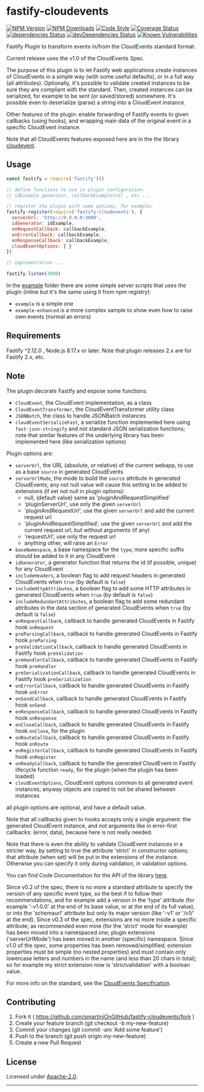 # fastify-cloudevents

  [![NPM Version](https://img.shields.io/npm/v/fastify-cloudevents.svg?style=flat)](https://npmjs.org/package/fastify-cloudevents/)
  [![NPM Downloads](https://img.shields.io/npm/dm/fastify-cloudevents.svg?style=flat)](https://npmjs.org/package/fastify-cloudevents/)
  [![Code Style](https://img.shields.io/badge/code%20style-standard-brightgreen.svg?style=flat)](http://standardjs.com/)
  [![Coverage Status](https://coveralls.io/repos/github/smartiniOnGitHub/fastify-cloudevents/badge.svg?branch=master)](https://coveralls.io/github/smartiniOnGitHub/fastify-cloudevents/?branch=master)
  [![dependencies Status](https://david-dm.org/smartiniOnGitHub/fastify-cloudevents/status.svg)](https://david-dm.org/smartiniOnGitHub/fastify-cloudevents)
  [![devDependencies Status](https://david-dm.org/smartiniOnGitHub/fastify-cloudevents/dev-status.svg)](https://david-dm.org/smartiniOnGitHub/fastify-cloudevents?type=dev)
  [![Known Vulnerabilities](https://snyk.io//test/github/smartiniOnGitHub/fastify-cloudevents/badge.svg?targetFile=package.json)](https://snyk.io//test/github/smartiniOnGitHub/fastify-cloudevents?targetFile=package.json)

Fastify Plugin to transform events in/from the CloudEvents standard format.

Current release uses the v1.0 of the CloudEvents Spec.

The purpose of this plugin is to let Fastify web applications create instances of CloudEvents 
in a simple way (with some useful defaults), or in a full way (all attributes).
Optionally, it's possible to validate created instances to be sure they are compliant 
with the standard.
Then, created instances can be serialized, for example to be sent (or saved/stored) somewhere.
It's possible even to deserialize (parse) a string into a CloudEvent instance.

Other features of the plugin: enable forwarding of Fastify events to given callbacks (using hooks), 
and wrapping main data of the original event in a specific CloudEvent instance.


Note that all CloudEvents features exposed here are in the the library 
[cloudevent](https://npmjs.org/package/cloudevent/).


## Usage

```js
const fastify = require('fastify')()

// define functions to use in plugin configuration:
// idExample generator, callbackExample(ce) , etc ...

// register the plugin with some options, for example:
fastify.register(require('fastify-cloudevents'), {
  serverUrl: 'http://0.0.0.0:3000',
  idGenerator: idExample,
  onRequestCallback: callbackExample,
  onErrorCallback: callbackExample,
  onResponseCallback: callbackExample,
  cloudEventOptions: { }
})

// implementation ...

fastify.listen(3000)
```

In the [example](./example/) folder there are some simple server scripts 
that uses the plugin (inline but it's the same using it from npm registry): 
- `example` is a simple one
- `example-enhanced` is a more complex sample 
  to show even how to raise own events (normal an errors)


## Requirements

Fastify ^2.12.0 , Node.js 8.17.x or later.
Note that plugin releases 2.x are for Fastify 2.x, etc.


## Note

The plugin decorate Fastify and expose some functions:
- `CloudEvent`, the CloudEvent implementation, as a class
- `CloudEventTransformer`, the CloudEventTransformer utility class
- `JSONBatch`, the class to handle JSONBatch instances
- `cloudEventSerializeFast`, a serialize function implemented here using `fast-json-stringify` 
  and not standard JSON serialization functions; note that similar features of the underlying library 
  has been implemented here (like serialization options)

Plugin options are:
- `serverUrl`, the URL (absolute, or relative) of the current webapp, 
  to use as a base `source` in generated CloudEvents
- `serverUrlMode`, the mode to build the `source` attribute in generated CloudEvents; 
  any not null value will cause this setting to be added to extensions (if set not null in plugin options):
  - null, (default value) same as 'pluginAndRequestSimplified'
  - 'pluginServerUrl', use only the given `serverUrl`
  - 'pluginAndRequestUrl', use the given `serverUrl` and add the current request url
  - 'pluginAndRequestSimplified', use the given `serverUrl` and add the current request url, 
    but without arguments (if any)
  - 'requestUrl', use only the request url
  - anything other, will raise an `Error`
- `baseNamespace`, a base namespace for the `type`; more specific suffix 
  should be added to it in any CloudEvent
- `idGenerator`, a generator function that returns the id (if possible, unique) for any CloudEvent
- `includeHeaders`, a boolean flag to add request headers in generated CloudEvents when `true`
  (by default is `false`)
- `includeHttpAttributes`, a boolean flag to add some HTTP attributes in generated CloudEvents when `true`
  (by default is `false`)
- `includeRedundantAttributes`, a boolean flag to add some redundant attributes
  in the data section of generated CloudEvents when `true` (by default is `false`)
- `onRequestCallback`, callback to handle generated CloudEvents in Fastify hook `onRequest`
- `preParsingCallback`, callback to handle generated CloudEvents in Fastify hook `preParsing`
- `preValidationCallback`, callback to handle generated CloudEvents in Fastify hook `preValidation`
- `preHandlerCallback`, callback to handle generated CloudEvents in Fastify hook `preHandler`
- `preSerializationCallback`, callback to handle generated CloudEvents in Fastify hook `preSerialization`
- `onErrorCallback`, callback to handle generated CloudEvents in Fastify hook `onError`
- `onSendCallback`, callback to handle generated CloudEvents in Fastify hook `onSend`
- `onResponseCallback`, callback to handle generated CloudEvents in Fastify hook `onResponse`
- `onCloseCallback`, callback to handle generated CloudEvents in Fastify hook `onClose`, for the plugin
- `onRouteCallback`, callback to handle generated CloudEvents in Fastify hook `onRoute`
- `onRegisterCallback`, callback to handle generated CloudEvents in Fastify hook `onRegister`
- `onReadyCallback`, callback to handle the generated CloudEvent in Fastify lifecycle function `ready`, 
  for the plugin (when the plugin has been loaded)
- `cloudEventOptions`, CloudEvent options common to all generated event instances; 
  anyway objects are copied to not be shared between instances

all plugin options are optional, and have a default value.

Note that all callbacks given to hooks accepts only a single argument: the generated CloudEvent instance, 
and *not* arguments like in error-first callbacks: (error, data), because here is not really needed.

Note that there is even the ability to validate CloudEvent instances 
in a stricter way, by setting to true the attribute 'strict' in constructor options; 
that attribute (when set) will be put in the extensions of the instance.
Otherwise you can specify it only during validation, in validation options.

You can find Code Documentation for the API of the library 
[here](https://smartiniongithub.github.io/cloudevent.js/).

Since v0.2 of the spec, there is no more a standard attribute to specify the version 
of any specific event type, so the best if to follow their recommendations, 
and for example add a version in the 'type' attribute 
(for example '-v1.0.0' at the end of its base value, or at the end of its full value),
or into the 'schemaurl' attribute but only its major version 
(like '-v1' or '/v1/' at the end).
Since v0.3 of the spec, extensions are no more inside a specific attribute; 
as recommended even mine (for the 'strict' mode for example) has been moved into a namespaced one;
plugin extensions ('serverUrlMode') has been moved in another (specific) namespace.
Since v1.0 of the spec, some properties has been removed/simplified; 
extension properties must be simple (no nested properties) 
and must contain only lowercase letters and numbers in the name (and less than 20 chars in total); 
so for example my strict extension now is 'strictvalidation' with a boolean value.

For more info on the standard, see the [CloudEvents Specification](https://github.com/cloudevents/spec).


## Contributing

1. Fork it ( https://github.com/smartiniOnGitHub/fastify-cloudevents/fork )
2. Create your feature branch (git checkout -b my-new-feature)
3. Commit your changes (git commit -am 'Add some feature')
4. Push to the branch (git push origin my-new-feature)
5. Create a new Pull Request


## License

Licensed under [Apache-2.0](./LICENSE).

----
